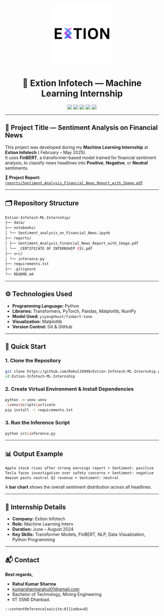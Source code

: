 <p align="center">
  <img src="https://github.com/Rahul29999/Extion-Infotech-ML-Internship/raw/main/reports/extion_logo.jpeg" alt="Extion Infotech Logo" width="200"/>
</p>

<h1 align="center">🤖 Extion Infotech — Machine Learning Internship</h1>

<p align="center">
  <img src="https://img.shields.io/badge/Language-Python-blue?style=for-the-badge&logo=python"/>
  <img src="https://img.shields.io/badge/Platform-GitHub-black?style=for-the-badge&logo=github"/>
  <img src="https://img.shields.io/badge/Internship-Extion%20Infotech-purple?style=for-the-badge&logo=briefcase"/>
  <img src="https://img.shields.io/badge/Domain-Machine%20Learning-green?style=for-the-badge&logo=tensorflow"/>
  <img src="https://img.shields.io/badge/Status-Completed-success?style=for-the-badge&logo=checkmarx"/>
</p>

---


## 🧠 Project Title — Sentiment Analysis on Financial News  

This project was developed during my **Machine Learning Internship** at **Extion Infotech** ( February – May 2025).  
It uses **FinBERT**, a transformer-based model trained for financial sentiment analysis, to classify news headlines into **Positive**, **Negative**, or **Neutral** sentiments.

📄 **Project Report:**  
[`reports/Sentiment_Analysis_Financial_News_Report_with_Image.pdf`](reports/Sentiment_Analysis_Financial_News_Report_with_Image.pdf)


---

## 🗂️ Repository Structure
```bash
Extion-Infotech-ML-Internship/
├── data/
├── notebooks/
│ └── Sentiment_analysis_on_Financial_News.ipynb
├── reports/
│ ├── Sentiment_Analysis_Financial_News_Report_with_Image.pdf
│ └── _CERTIFICATE OF INTERNSHIP (5).pdf
├── src/
│ └── inference.py
├── requirements.txt
├── .gitignore
└── README.md
```
---

## ⚙️ Technologies Used
- **Programming Language:** Python  
- **Libraries:** Transformers, PyTorch, Pandas, Matplotlib, NumPy  
- **Model Used:** `yiyanghkust/finbert-tone`  
- **Visualization:** Matplotlib  
- **Version Control:** Git & GitHub  

---

## 🚀 Quick Start

### 1. Clone the Repository
```bash
git clone https://github.com/Rahul29999/Extion-Infotech-ML-Internship.git
cd Extion-Infotech-ML-Internship
```
### 2. Create Virtual Environment & Install Dependencies

```bash
python -m venv venv
.\venv\Scripts\activate
pip install -r requirements.txt
```

### 3. Run the Inference Script

```bash
python src\inference.py
```

---

## 📊 Output Example

```
Apple stock rises after strong earnings report ➤ Sentiment: positive
Tesla faces investigation over safety concerns ➤ Sentiment: negative
Amazon posts neutral Q2 revenue ➤ Sentiment: neutral
```

A **bar chart** shows the overall sentiment distribution across all headlines.

---

## 🏁 Internship Details

* **Company:** Extion Infotech
* **Role:** Machine Learning Intern
* **Duration:** June – August 2024
* **Key Skills:** Transformer Models, FinBERT, NLP, Data Visualization, Python Programming

---

## 📬 Contact

**Best regards,**
* **Rahul Kumar Sharma**
* [kumarsharmarahul01@gmail.com](mailto:kumarsharmarahul01@gmail.com)
* Bachelor of Technology, Mining Engineering
* IIT (ISM) Dhanbad.
  
```
::contentReference[oaicite:0]{index=0}
```


